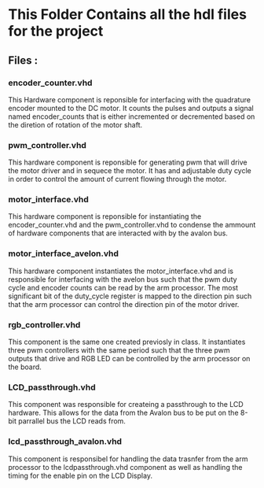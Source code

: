 # This Folder Contains all the hdl files for the project


## Files : 


### encoder_counter.vhd
 This Hardware component is reponsible for interfacing with the quadrature encoder mounted to the DC motor. It counts the pulses and outputs a signal named encoder_counts that is either incremented or decremented based on the diretion of rotation of the motor shaft.

### pwm_controller.vhd
This hardware component is reponsible for generating pwm that will drive the motor driver and in sequece the motor. It has and adjustable duty cycle in order to control the amount of current flowing through the motor. 

### motor_interface.vhd
This hardware component is reponsible for instantiating the encoder_counter.vhd and the pwm_controller.vhd to condense the ammount of hardware components that are interacted with by the avalon bus.

### motor_interface_avelon.vhd 
This hardware component instantiates the motor_interface.vhd and is responsible for interfacing with the avelon bus such that the pwm duty cycle and encoder counts can be read by the arm processor. The most significant bit of the duty_cycle register is mapped to the direction pin such that the arm processor can control the direction pin of the motor driver.

### rgb_controller.vhd 
This component is the same one created previosly in class. It instantiates three pwm controllers with the same period such that the three pwm outputs that drive and RGB LED can be controlled by the arm processor on the board. 

### LCD_passthrough.vhd
This component was responsible for createing a passthrough to the LCD hardware. This allows for the data from the Avalon bus to be put on the 8-bit parrallel bus the LCD reads from. 

### lcd_passthrough_avalon.vhd
This component is responsibel for handling the data trasnfer from the arm processor to the lcdpassthrough.vhd component as well as handling the timing for the enable pin on the LCD Display. 